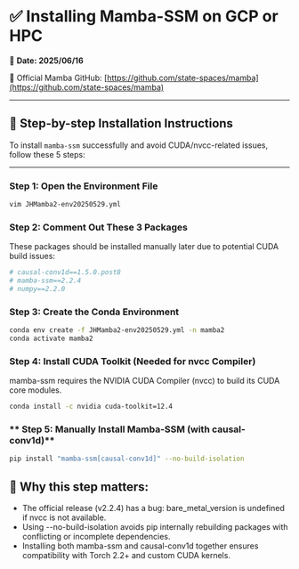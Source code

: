 # ✅ Installing Mamba-SSM on GCP or HPC  
📅 **Date: 2025/06/16**

🔗 Official Mamba GitHub: [https://github.com/state-spaces/mamba](https://github.com/state-spaces/mamba)

---

## 🧩 Step-by-step Installation Instructions

To install `mamba-ssm` successfully and avoid CUDA/nvcc-related issues, follow these 5 steps:

---

### **Step 1: Open the Environment File**

```bash
vim JHMamba2-env20250529.yml
```

### **Step 2: Comment Out These 3 Packages**
These packages should be installed manually later due to potential CUDA build issues:
```bash
# causal-conv1d==1.5.0.post8
# mamba-ssm==2.2.4
# numpy==2.2.0
```

### **Step 3: Create the Conda Environment**
```bash
conda env create -f JHMamba2-env20250529.yml -n mamba2
conda activate mamba2
```

### **Step 4: Install CUDA Toolkit (Needed for nvcc Compiler)**
mamba-ssm requires the NVIDIA CUDA Compiler (nvcc) to build its CUDA core modules.
```bash
conda install -c nvidia cuda-toolkit=12.4
```

### ** Step 5: Manually Install Mamba-SSM (with causal-conv1d)**
```bash
pip install "mamba-ssm[causal-conv1d]" --no-build-isolation
```

## 📌 Why this step matters:
- The official release (v2.2.4) has a bug: bare_metal_version is undefined if nvcc is not available.
- Using --no-build-isolation avoids pip internally rebuilding packages with conflicting or incomplete dependencies.
- Installing both mamba-ssm and causal-conv1d together ensures compatibility with Torch 2.2+ and custom CUDA kernels.